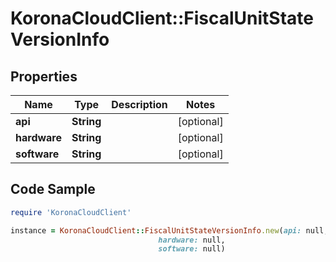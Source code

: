 # KoronaCloudClient::FiscalUnitStateVersionInfo

## Properties

Name | Type | Description | Notes
------------ | ------------- | ------------- | -------------
**api** | **String** |  | [optional] 
**hardware** | **String** |  | [optional] 
**software** | **String** |  | [optional] 

## Code Sample

```ruby
require 'KoronaCloudClient'

instance = KoronaCloudClient::FiscalUnitStateVersionInfo.new(api: null,
                                 hardware: null,
                                 software: null)
```


